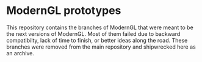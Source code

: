 # ModernGL prototypes

This repository contains the branches of ModernGL that were meant to be the next versions of ModernGL.
Most of them failed due to backward compatibilty, lack of time to finish, or better ideas along the road.
These branches were removed from the main repository and shipwrecked here as an archive.
